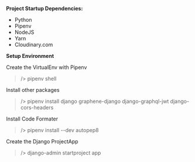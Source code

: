 **Project Startup Dependencies:**
- Python
- Pipenv
- NodeJS
- Yarn
- Cloudinary.com



**Setup Environment**

Create the VirtualEnv with Pipenv
>/> pipenv shell

Install other packages

>/> pipenv install django graphene-django django-graphql-jwt django-cors-headers

Install Code Formater
>/> pipenv install --dev autopep8

Create the Django ProjectApp
>/> django-admin startproject app
